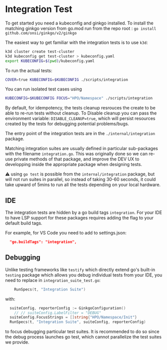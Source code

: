 # Integration Test

To get started you need a kubeconfig and ginkgo installed. To install the matching ginkgo version from go.mod run from the repo root : `go install github.com/onsi/ginkgo/v2/ginkgo`

The easiest way to get familiar with the integration tests is to use `k3d`:

```sh
k3d cluster create test-cluster
k3d kubeconfig get test-cluster > kubeconfig.yaml
export KUBECONFIG=$(pwd)/kubeconfig.yaml
```

To run the actual tests:

```sh
COVER=true KUBECONFIG=$KUBECONFIG ./scripts/integration
```

You can run isolated test cases using

```sh
KUBECONFIG=$KUBECONFIG FOCUS="HPO/Namespace" ./scripts/integration
```

By default, for idempotency, the tests cleanup resrouces the create to be able to re-run tests without cleanup. To Disable cleanup you can pass the environment variable: `DISABLE_CLEANUP=true`, which will persist resources created by the tests for debugging potential problems/bugs.

The entry point of the integration tests are in the `./internal/integration` package. 

Matching integration suites are usually defined in particular sub-packages with the filename `integration.go`. This was originally done so we can re-use private methods of that package, and improve the DEV UX to developping inside the appropriate package when designing tests.

:warning: using `go test` is possible from the `internal/integration` package, but will not run suites in parallel, so instead of taking 30-60 seconds, it could take upward of 5mins to run all the tests depending on your local hardware.

## IDE

The integration tests are hidden by a go build tags `integration`. For your IDE to have LSP support for these packages requires adding the flag to your default build tags.

For example, for VS Code you need to add to settings.json:
```json
  "go.buildTags": "integration",
```

## Debugging

Unlike testing frameworks like `testify` which directly extend go's built-in `testing` package which allows you debug individual tests from your IDE, you need to replace in `integration_suite_test.go`:

```go
	RunSpecs(t, "Integration Suite")
```

with:

```go
  suiteConfig, reporterConfig := GinkgoConfiguration()
	// // suiteConfig.LabelFilter = "DEBUG"
  suiteConfig.FocusStrings = []string{"HPO/Namespace/Init"}
  RunSpecs(t, "Integration Suite", suiteConfig, reporterConfig)
```

to focus debugging particular test suites. It is recommended to do so since the debug process launches go test, which  cannot parallelize the test suites we provide.
